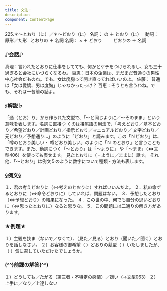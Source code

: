 ```yaml
---
title: 文法：
description
component: ContentPage
---
```



225.＊～とおり（に）／＊～どおり（に）
名詞： の ＋ とおり（に）  
動詞：原形／た形   とおりの ＋ 名詞
名詞： × ＋ どおり  
      どおりの ＋ 名詞
### ♪会話♪
真理：言われたとおりに仕事をしてても、何かとケチをつけられるし、女も三十過ぎると会社にいづらくなるわ。 百恵：日本の企業は、まだまだ昔通りの男性中心社会だものね。でも、女は度胸って開き直ってればいいのよ。 佐藤： 普通は「女は愛嬌、男は度胸」じゃなかったっけ？
百恵：そうとも言うわね。でも、それは一昔前の話よ。
### ♯解説♭
「通（とお）り」から作られた文型で、「～と同じように／～そのまま」という意味を表します。名詞に直接つ くのは接尾語の用法で、「考えどおり／基本どおり／希望どおり／計画どおり／指示どおり／マニュアルどおり／ 文字どおり／元どおり／予想通り…」のように「どおり」と読みます。この「Ｎどおり」は、「噂のとおり美しい・ 噂どおり美しい」のように「Ｎ のとおり」と言うこともできます。また、動詞につく「～とおり」は「～ように」 や「～まま」（⇔文型406）を使っても表せます。
見たとおりに（・ように／ままに）話す。 それ他、「～とおり」は例文５のように数字について種類・方法も表します。
### §例文§
１．君の考えどおりに（⇔考えのとおりに）すればいいんだよ。
２．私の命ずるとおりに（⇔命令どおりに）していれば、問題はない。
３．予想したとおり（⇔予想どおり）の結果になった。
４．この世の中、何でも自分の思いどおりに（⇔思ったとおりに）なると思うな。
５．この問題には二通りの解き方があります。
### ★例題★
１）主観を挟ま（ないで／なくて）、（見た／見る）とおり（聞いた／聞く）とおりを話しなさい。
２）お客様の御希望（ ）どおりの髪型（ ）いたしましたが、（ ）気に召していただけたでしょうか。
### (^^)前課の解答(^^)
１）どうしても／たがる（第三者・不特定の感情）／嫌い（→文型063）
２）上手に／なり／上達しない
